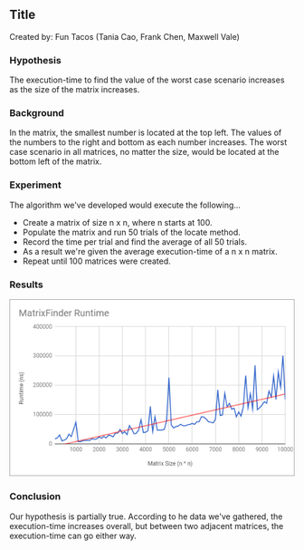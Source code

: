 ## Title
Created by: Fun Tacos (Tania Cao, Frank Chen, Maxwell Vale)

### Hypothesis
The execution-time to find the value of the worst case scenario increases as the size of the matrix increases.

### Background
In the matrix, the smallest number is located at the top left. The values of the numbers to the right and bottom as each number increases. The worst case scenario in all matrices, no matter the size, would be located at the bottom left of the matrix.

### Experiment
The algorithm we've developed would execute the following...
* Create a matrix of size n x n, where n starts at 100.
* Populate the matrix and run 50 trials of the locate method.
* Record the time per trial and find the average of all 50 trials.
* As a result we're given the average execution-time of a n x n matrix.
* Repeat until 100 matrices were created.

### Results
![](MatrixFinder.PNG)

### Conclusion
Our hypothesis is partially true. According to he data we've gathered, the execution-time increases overall, but between two adjacent matrices, the execution-time can go either way. 
